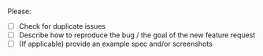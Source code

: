 Please:
- [ ] Check for duplicate issues
- [ ] Describe how to reproduce the bug /  the goal of the new feature request
- [ ] (If applicable) provide an example spec and/or screenshots
